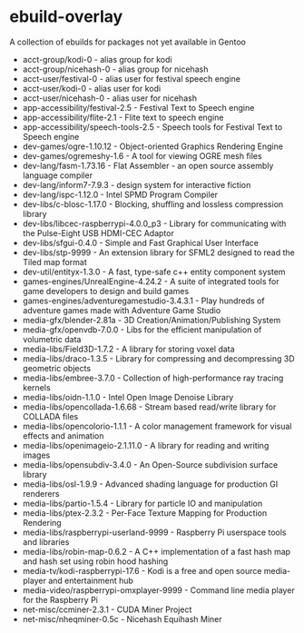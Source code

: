 # ebuild-overlay

A collection of ebuilds for packages not yet available in Gentoo

* acct-group/kodi-0 - alias group for kodi
* acct-group/nicehash-0 - alias group for nicehash
* acct-user/festival-0 - alias user for festival speech engine
* acct-user/kodi-0 - alias user for kodi
* acct-user/nicehash-0 - alias user for nicehash
* app-accessibility/festival-2.5 - Festival Text to Speech engine
* app-accessibility/flite-2.1 - Flite text to speech engine
* app-accessibility/speech-tools-2.5 - Speech tools for Festival Text to Speech engine
* dev-games/ogre-1.10.12 - Object-oriented Graphics Rendering Engine
* dev-games/ogremeshy-1.6 - A tool for viewing OGRE mesh files
* dev-lang/fasm-1.73.16 - Flat Assembler - an open source assembly language compiler
* dev-lang/inform7-7.9.3 - design system for interactive fiction
* dev-lang/ispc-1.12.0 - Intel SPMD Program Compiler
* dev-libs/c-blosc-1.17.0 - Blocking, shuffling and lossless compression library
* dev-libs/libcec-raspberrypi-4.0.0_p3 - Library for communicating with the Pulse-Eight USB HDMI-CEC Adaptor
* dev-libs/sfgui-0.4.0 - Simple and Fast Graphical User Interface
* dev-libs/stp-9999 - An extension library for SFML2 designed to read the Tiled map format
* dev-util/entityx-1.3.0 - A fast, type-safe c++ entity component system
* games-engines/UnrealEngine-4.24.2 - A suite of integrated tools for game developers to design and build games
* games-engines/adventuregamestudio-3.4.3.1 - Play hundreds of adventure games made with Adventure Game Studio
* media-gfx/blender-2.81a - 3D Creation/Animation/Publishing System
* media-gfx/openvdb-7.0.0 - Libs for the efficient manipulation of volumetric data
* media-libs/Field3D-1.7.2 - A library for storing voxel data
* media-libs/draco-1.3.5 - Library for compressing and decompressing 3D geometric objects
* media-libs/embree-3.7.0 - Collection of high-performance ray tracing kernels
* media-libs/oidn-1.1.0 - Intel Open Image Denoise Library
* media-libs/opencollada-1.6.68 - Stream based read/write library for COLLADA files
* media-libs/opencolorio-1.1.1 - A color management framework for visual effects and animation
* media-libs/openimageio-2.1.11.0 - A library for reading and writing images
* media-libs/opensubdiv-3.4.0 - An Open-Source subdivision surface library
* media-libs/osl-1.9.9 - Advanced shading language for production GI renderers
* media-libs/partio-1.5.4 - Library for particle IO and manipulation
* media-libs/ptex-2.3.2 - Per-Face Texture Mapping for Production Rendering
* media-libs/raspberrypi-userland-9999 - Raspberry Pi userspace tools and libraries
* media-libs/robin-map-0.6.2 - A C++ implementation of a fast hash map and hash set using robin hood hashing
* media-tv/kodi-raspberrypi-17.6 - Kodi is a free and open source media-player and entertainment hub
* media-video/raspberrypi-omxplayer-9999 - Command line media player for the Raspberry Pi
* net-misc/ccminer-2.3.1 - CUDA Miner Project
* net-misc/nheqminer-0.5c - Nicehash Equihash Miner
